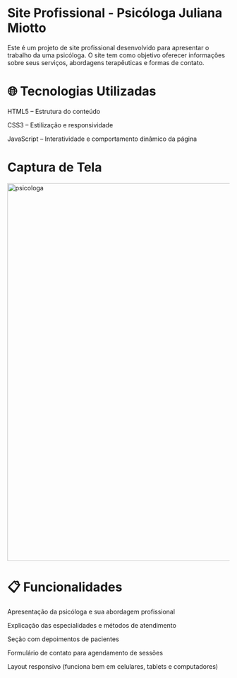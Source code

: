 # Site Profissional - Psicóloga Juliana Miotto
Este é um projeto de site profissional desenvolvido para apresentar o trabalho da uma psicóloga. O site tem como objetivo oferecer informações sobre seus serviços, abordagens terapêuticas e formas de contato.

# 🌐 Tecnologias Utilizadas

HTML5 – Estrutura do conteúdo

CSS3 – Estilização e responsividade

JavaScript – Interatividade e comportamento dinâmico da página

# Captura de Tela

<img width="1881" height="854" alt="psicologa" src="https://github.com/user-attachments/assets/eb355715-be52-4603-b960-2642688ccafc" />


# 📋 Funcionalidades

Apresentação da psicóloga e sua abordagem profissional

Explicação das especialidades e métodos de atendimento

Seção com depoimentos de pacientes

Formulário de contato para agendamento de sessões

Layout responsivo (funciona bem em celulares, tablets e computadores)
